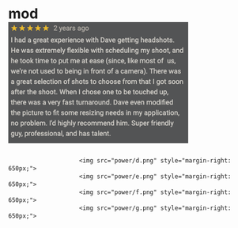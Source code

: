 # mod<img src="power/c.png" style="margin-right: 650px;">
                        <img src="power/d.png" style="margin-right: 650px;">
                        <img src="power/e.png" style="margin-right: 650px;">
                        <img src="power/f.png" style="margin-right: 650px;">
                        <img src="power/g.png" style="margin-right: 650px;">